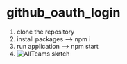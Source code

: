 # github_oauth_login

1. clone the repository
2. install packages  --> npm i
3. run application  --> npm start
4. ![AllTeams skrtch](https://github.com/Richter-Anto/github_oauth_login/assets/99138380/620133d0-5ce0-4699-91d6-43d17614ebac)

